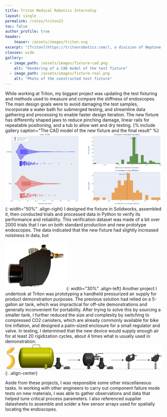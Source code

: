```yaml
---
title: Triton Medical Robotics Internship
layout: single
permalink: /roles/triton23
toc: false
author_profile: true
header:
    teaser: /assets/images/triton.svg
excerpt: "[Triton](https://tritonrobotics.com/), a division of Neptune Medical, is working to make a robotically-controlled endoscope using Neptune's really cool [rigidizing technology](https://gipathfinder.com/technology/). I was lucky enough to work there over the summer of 2023, where I helped design and implement tests and equipment for use with flexible composite medical catheters."
classes: wide
gallery:
  - image_path: /assets/images/fixture-cad.png
    alt: "Rendering of a CAD model of the test fixture"
  - image_path: /assets/images/fixture-real.png
    alt: "Photo of the constructed test fixture"
---
```

While working at Triton, my biggest project was updating the test fixturing and methods used to measure and compare the stiffness of endoscopes. The main design goals were to avoid damaging the test samples, incorporate a water bath for submerged testing, and streamline data gathering and processing to enable faster design iteration. The new fixture has differently shaped jaws to reduce pinching damage, linear rails for repeatable positioning, and a tub to allow wet and dry testing. 
{% include gallery caption="The CAD model of the new fixture and the final result" %}
![image-right](/assets/images/fixture-stats.png){: width="50%" .align-right}
I designed the fixture in Solidworks, assembled it, then conducted trials and processed data in Python to verify its performance and reliability. This verification dataset was made of a bit over 2000 trials that I ran on both standard production and new prototype endoscopes. The data indicated that the new fixture had slightly increased noisiness in data, but 

![image-left](/assets/images/rigidizer.png){: width="30%" .align-left}
Another project I undertook at Triton was prototyping a handheld pressurized air supply for product demonstration purposes. The previous solution had relied on a 5-gallon air tank, which was impractical for off-site demonstrations and generally inconvenient for portability. After trying to solve this by sourcing a smaller tank, I further reduced the size and complexity by switching to compressed CO2 canisters, which are already commonly available for bike tire inflation, and designed a palm-sized enclosure for a small regulator and valve. In testing, I determined that the new device would supply enough air for at least 20 rigidization cycles, about 4 times what is usually used in demonstration.
![image-center](/assets/images/rigidizer-comparison.jpg){: .align-center}

Aside from these projects, I was responsible some other miscellaneous tasks. In working with other engineers to carry out component failure mode tests on new materials, I was able to gather observations and data that helped tune critical process parameters. I also referenced supplier datasheets to assemble and solder a few sensor arrays used for spatially locating the endoscopes.